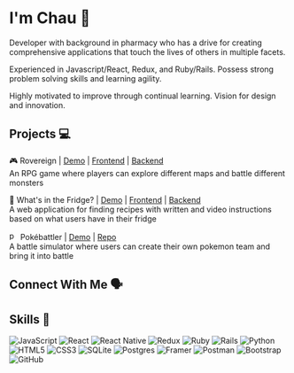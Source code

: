 # I'm Chau 👋 #

Developer with background in pharmacy who has a drive for creating comprehensive applications that touch the lives of others in multiple facets.

Experienced in Javascript/React, Redux, and Ruby/Rails. Possess strong problem solving skills and learning agility.

Highly motivated to improve through continual learning. Vision for design and innovation.

## Projects 💻 ##

🎮 Rovereign | [Demo](http://www.youtube.com/) | [Frontend](https://github.com/cctran96/rovereign-frontend) | [Backend](https://github.com/cctran96/rovereign-backend) </br>
An RPG game where players can explore different maps and battle different monsters

🍕 What's in the Fridge? | [Demo](http://www.youtube.com/) | [Frontend](https://github.com/moshriguez/whats-in-the-fridge-frontend) | [Backend](https://github.com/moshriguez/whats-in-the-fridge-backend) </br>
A web application for finding recipes with written and video instructions based on what users have in their fridge

<img src="https://emoji.gg/assets/emoji/pokeball.png" width="16px" height="16px" alt="pokeball"> Pokébattler | [Demo](http://www.youtube.com/) | [Repo](https://github.com/cctran96/Pokebattler) </br>
A battle simulator where users can create their own pokemon team and bring it into battle

## Connect With Me 🗣 ##



## Skills 🧠 ##
![JavaScript](https://img.shields.io/badge/javascript-%23323330.svg?style=for-the-badge&logo=javascript&logoColor=%23F7DF1E) ![React](https://img.shields.io/badge/react-%2320232a.svg?style=for-the-badge&logo=react&logoColor=%2361DAFB) ![React Native](https://img.shields.io/badge/react_native-%2320232a.svg?style=for-the-badge&logo=react&logoColor=%2361DAFB) ![Redux](https://img.shields.io/badge/redux-%23593d88.svg?style=for-the-badge&logo=redux&logoColor=white) ![Ruby](https://img.shields.io/badge/ruby-%23CC342D.svg?style=for-the-badge&logo=ruby&logoColor=white) ![Rails](https://img.shields.io/badge/rails-%23CC0000.svg?style=for-the-badge&logo=ruby-on-rails&logoColor=white) ![Python](https://img.shields.io/badge/python-%2314354C.svg?style=for-the-badge&logo=python&logoColor=white) ![HTML5](https://img.shields.io/badge/html5-%23E34F26.svg?style=for-the-badge&logo=html5&logoColor=white) ![CSS3](https://img.shields.io/badge/css3-%231572B6.svg?style=for-the-badge&logo=css3&logoColor=white) ![SQLite](https://img.shields.io/badge/sqlite-%2307405e.svg?style=for-the-badge&logo=sqlite&logoColor=white) ![Postgres](https://img.shields.io/badge/postgres-%23316192.svg?style=for-the-badge&logo=postgresql&logoColor=white) ![Framer](https://img.shields.io/badge/Framer-black?style=for-the-badge&logo=framer&logoColor=blue) ![Postman](https://img.shields.io/badge/Postman-FF6C37?style=for-the-badge&logo=postman&logoColor=red) ![Bootstrap](https://img.shields.io/badge/bootstrap-%23563D7C.svg?style=for-the-badge&logo=bootstrap&logoColor=white) ![GitHub](https://img.shields.io/badge/github-%23121011.svg?style=for-the-badge&logo=github&logoColor=white)
